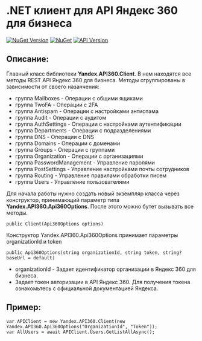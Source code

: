 # .NET клиент для API Яндекс 360 для бизнеса

[![NuGet Version](https://img.shields.io/nuget/vpre/Yandex.API360.svg?label=Yandex.API360&style=flat-square)](https://www.nuget.org/packages/Yandex.API360)
[![NuGet](https://img.shields.io/nuget/dt/Yandex.API360.svg)](https://www.nuget.org/packages/Yandex.API360) 
[![API Version](https://img.shields.io/badge/Яндекс%20API-Сентябрь,%202024-f36caf.svg?style=flat-square)](https://yandex.ru/dev/api360/doc/concepts/versions.html#march-2024)

## Описание:

Главный класс библиотеки **Yandex.API360.Client**. В нем находятся все методы REST API Яндекс 360 для бизнеса. 
Методы сгруппированы в зависимости от своего назанчения:

+ группа Mailboxes - Операции с общими ящиками
+ группа TwoFA - Операции с 2FA
+ группа Antispam - Операции с настройками антиспама
+ группа Audit - Операции с аудитом
+ группа AuthSettings - Операции с настройками аутентификации
+ группа Departments - Операции с подразделениями
+ группа DNS - Операции с DNS
+ группа Domains - Операции с доменами
+ группа Groups - Операции с группами
+ группа Organization - Операции с организациями
+ группа PasswordManagement - Управление паролями
+ группа PostSettings - Управление настройками почты сотрудников
+ группа Routing - Управление правилами обработки писем
+ группа Users - Управление пользователями

Для начала работы нужно создать новый экземпляр класса через конструктор, принимающий параметр типа **Yandex.API360.Api360Options**. После этого можно бутет вызывать все методы.

    public Client(Api360Options options)

Конструктор Yandex.API360.Api360Options принимает параметры organizationId и token
    
    public Api360Options(string organizationId, string token, string? baseUrl = default)

+ organizationId - Задает идентификатор организации в Яндекс 360 для бизнеса.
+ Задает токен авторизации в API Яндекс 360. Для получения токена ознакомьтесь с официальной документацией Яндекса.

## Пример:

    var APIClient = new Yandex.API360.Client(new Yandex.API360.Api360Options("OrganizationId", "Token"));
    var AllUsers = await APIClient.Users.GetListAllAsync();